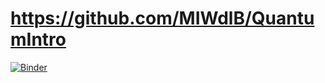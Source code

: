 # https://github.com/MIWdlB/QuantumIntro

[![Binder](https://mybinder.org/badge_logo.svg)](https://mybinder.org/v2/gh/MIWdlB/QuantumIntro/main?labpath=Notebooks%2Fcircuits.ipynb)
